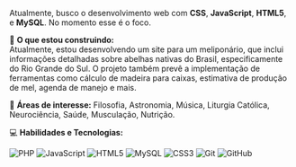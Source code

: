 
Atualmente, busco o desenvolvimento web com **CSS**, **JavaScript**, **HTML5**, e **MySQL**. No momento esse é o foco. 

🚀 **O que estou construindo:**  
Atualmente, estou desenvolvendo um site para um meliponário, que inclui informações detalhadas sobre abelhas nativas do Brasil, especificamente do Rio Grande do Sul. O projeto também prevê a implementação de ferramentas como cálculo de madeira para caixas, estimativa de produção de mel, agenda de manejo e mais.

💭 **Áreas de interesse:**
Filosofia, Astronomia, Música, Liturgia Católica, Neurociência, Saúde, Musculação, Nutrição. 

💻 **Habilidades e Tecnologias:**
<p align="left">
  <img src="https://img.shields.io/badge/PHP-777BB4?style=for-the-badge&logo=php&logoColor=white" alt="PHP"/>
  <img src="https://img.shields.io/badge/JavaScript-F7DF1E?style=for-the-badge&logo=javascript&logoColor=black" alt="JavaScript"/>
  <img src="https://img.shields.io/badge/HTML5-E34F26?style=for-the-badge&logo=html5&logoColor=white" alt="HTML5"/>
  <img src="https://img.shields.io/badge/MySQL-4479A1?style=for-the-badge&logo=mysql&logoColor=white" alt="MySQL"/>
  <img src="https://img.shields.io/badge/CSS3-1572B6?style=for-the-badge&logo=css3&logoColor=white" alt="CSS3"/>
  <img src="https://img.shields.io/badge/Git-F05032?style=for-the-badge&logo=git&logoColor=white" alt="Git"/>
  <img src="https://img.shields.io/badge/GitHub-181717?style=for-the-badge&logo=github&logoColor=white" alt="GitHub"/>
</p>

